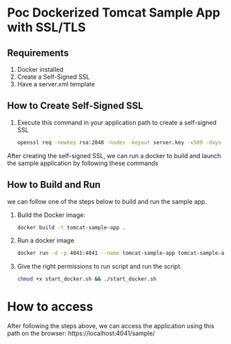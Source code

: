 # Poc Dockerized Tomcat Sample App with SSL/TLS

## Requirements 
1. Docker installed 
2. Create a Self-Signed SSL
3. Have a server.xml template

## How to Create Self-Signed SSL
1. Execute this command in your application path to create a self-signed SSL
    ```bash
    openssl req -newkey rsa:2048 -nodes -keyout server.key -x509 -days 365 -out server.crt
After creating the self-signed SSL, we can run a docker to build and launch the sample application by following these commands  

## How to Build and Run
we can follow one of the steps below to build and run the sample app.
1. Build the Docker image:

   ```bash
   docker build -t tomcat-sample-app .
2. Run a docker image
    ```bash
    docker run -d -p 4041:4041 --name tomcat-sample-app tomcat-sample-app
3. Give the right permissions to run script and run the script.
    ```bash
    chmod +x start_docker.sh && ./start_docker.sh

# How to access 
After following the steps above, we can access the application using this path on the browser: https://localhost:4041/sample/